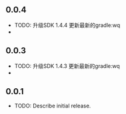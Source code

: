 ## 0.0.4

* TODO: 升级SDK 1.4.4 更新最新的gradle:wq
* 

## 0.0.3

* TODO: 升级SDK 1.4.3 更新最新的gradle:wq
* 

## 0.0.1

* TODO: Describe initial release.
